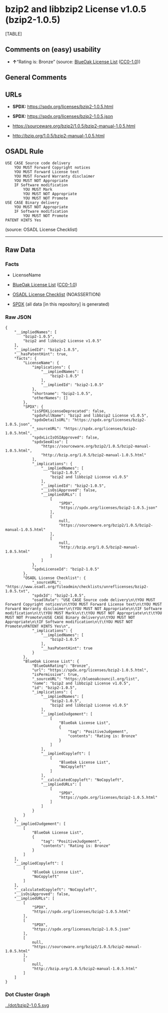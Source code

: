 # bzip2 and libbzip2 License v1.0.5 (bzip2-1.0.5)

[TABLE]

## Comments on (easy) usability

-   **↑**“Rating is: Bronze” (source: [BlueOak License
    List](https://blueoakcouncil.org/list "BlueOak License List")
    ([CC0-1.0](https://raw.githubusercontent.com/blueoakcouncil/blue-oak-list-npm-package/master/LICENSE "CC0-1.0")))

## General Comments

## URLs

-   **SPDX:** https://spdx.org/licenses/bzip2-1.0.5.html

-   **SPDX:** https://spdx.org/licenses/bzip2-1.0.5.json

-   https://sourceware.org/bzip2/1.0.5/bzip2-manual-1.0.5.html

-   http://bzip.org/1.0.5/bzip2-manual-1.0.5.html

## OSADL Rule

    USE CASE Source code delivery
    	YOU MUST Forward Copyright notices
    	YOU MUST Forward License text
    	YOU MUST Forward Warranty disclaimer
    	YOU MUST NOT Appropriate
    	IF Software modification
    		YOU MUST Mark
    		YOU MUST NOT Appropriate
    		YOU MUST NOT Promote
    USE CASE Binary delivery
    	YOU MUST NOT Appropriate
    	IF Software modification
    		YOU MUST NOT Promote
    PATENT HINTS Yes

(source: OSADL License Checklist)

------------------------------------------------------------------------

## Raw Data

### Facts

-   LicenseName

-   [BlueOak License
    List](https://blueoakcouncil.org/list "BlueOak License List")
    ([CC0-1.0](https://raw.githubusercontent.com/blueoakcouncil/blue-oak-list-npm-package/master/LICENSE "CC0-1.0"))

-   [OSADL License
    Checklist](https://www.osadl.org/fileadmin/checklists/unreflicenses/bzip2-1.0.5.txt "OSADL License Checklist")
    (NOASSERTION)

-   [SPDX](https://spdx.org/licenses/bzip2-1.0.5.html "SPDX") (all data
    \[in this repository\] is generated)

### Raw JSON

    {
        "__impliedNames": [
            "bzip2-1.0.5",
            "bzip2 and libbzip2 License v1.0.5"
        ],
        "__impliedId": "bzip2-1.0.5",
        "__hasPatentHint": true,
        "facts": {
            "LicenseName": {
                "implications": {
                    "__impliedNames": [
                        "bzip2-1.0.5"
                    ],
                    "__impliedId": "bzip2-1.0.5"
                },
                "shortname": "bzip2-1.0.5",
                "otherNames": []
            },
            "SPDX": {
                "isSPDXLicenseDeprecated": false,
                "spdxFullName": "bzip2 and libbzip2 License v1.0.5",
                "spdxDetailsURL": "https://spdx.org/licenses/bzip2-1.0.5.json",
                "_sourceURL": "https://spdx.org/licenses/bzip2-1.0.5.html",
                "spdxLicIsOSIApproved": false,
                "spdxSeeAlso": [
                    "https://sourceware.org/bzip2/1.0.5/bzip2-manual-1.0.5.html",
                    "http://bzip.org/1.0.5/bzip2-manual-1.0.5.html"
                ],
                "_implications": {
                    "__impliedNames": [
                        "bzip2-1.0.5",
                        "bzip2 and libbzip2 License v1.0.5"
                    ],
                    "__impliedId": "bzip2-1.0.5",
                    "__isOsiApproved": false,
                    "__impliedURLs": [
                        [
                            "SPDX",
                            "https://spdx.org/licenses/bzip2-1.0.5.json"
                        ],
                        [
                            null,
                            "https://sourceware.org/bzip2/1.0.5/bzip2-manual-1.0.5.html"
                        ],
                        [
                            null,
                            "http://bzip.org/1.0.5/bzip2-manual-1.0.5.html"
                        ]
                    ]
                },
                "spdxLicenseId": "bzip2-1.0.5"
            },
            "OSADL License Checklist": {
                "_sourceURL": "https://www.osadl.org/fileadmin/checklists/unreflicenses/bzip2-1.0.5.txt",
                "spdxId": "bzip2-1.0.5",
                "osadlRule": "USE CASE Source code delivery\n\tYOU MUST Forward Copyright notices\n\tYOU MUST Forward License text\n\tYOU MUST Forward Warranty disclaimer\n\tYOU MUST NOT Appropriate\n\tIF Software modification\n\t\tYOU MUST Mark\n\t\tYOU MUST NOT Appropriate\n\t\tYOU MUST NOT Promote\nUSE CASE Binary delivery\n\tYOU MUST NOT Appropriate\n\tIF Software modification\n\t\tYOU MUST NOT Promote\nPATENT HINTS Yes\n",
                "_implications": {
                    "__impliedNames": [
                        "bzip2-1.0.5"
                    ],
                    "__hasPatentHint": true
                }
            },
            "BlueOak License List": {
                "BlueOakRating": "Bronze",
                "url": "https://spdx.org/licenses/bzip2-1.0.5.html",
                "isPermissive": true,
                "_sourceURL": "https://blueoakcouncil.org/list",
                "name": "bzip2 and libbzip2 License v1.0.5",
                "id": "bzip2-1.0.5",
                "_implications": {
                    "__impliedNames": [
                        "bzip2-1.0.5",
                        "bzip2 and libbzip2 License v1.0.5"
                    ],
                    "__impliedJudgement": [
                        [
                            "BlueOak License List",
                            {
                                "tag": "PositiveJudgement",
                                "contents": "Rating is: Bronze"
                            }
                        ]
                    ],
                    "__impliedCopyleft": [
                        [
                            "BlueOak License List",
                            "NoCopyleft"
                        ]
                    ],
                    "__calculatedCopyleft": "NoCopyleft",
                    "__impliedURLs": [
                        [
                            "SPDX",
                            "https://spdx.org/licenses/bzip2-1.0.5.html"
                        ]
                    ]
                }
            }
        },
        "__impliedJudgement": [
            [
                "BlueOak License List",
                {
                    "tag": "PositiveJudgement",
                    "contents": "Rating is: Bronze"
                }
            ]
        ],
        "__impliedCopyleft": [
            [
                "BlueOak License List",
                "NoCopyleft"
            ]
        ],
        "__calculatedCopyleft": "NoCopyleft",
        "__isOsiApproved": false,
        "__impliedURLs": [
            [
                "SPDX",
                "https://spdx.org/licenses/bzip2-1.0.5.html"
            ],
            [
                "SPDX",
                "https://spdx.org/licenses/bzip2-1.0.5.json"
            ],
            [
                null,
                "https://sourceware.org/bzip2/1.0.5/bzip2-manual-1.0.5.html"
            ],
            [
                null,
                "http://bzip.org/1.0.5/bzip2-manual-1.0.5.html"
            ]
        ]
    }

### Dot Cluster Graph

[../dot/bzip2-1.0.5.svg](../dot/bzip2-1.0.5.svg "../dot/bzip2-1.0.5.svg")
